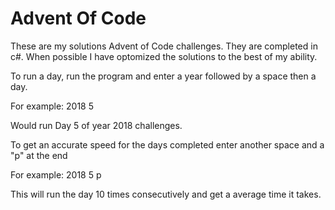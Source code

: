 # Advent Of Code

These are my solutions Advent of Code challenges. They are completed in c#. When possible I have optomized the solutions to the best of my ability.

To run a day, run the program and enter a year followed by a space then a day.

For example:
2018 5

Would run Day 5 of year 2018 challenges.

To get an accurate speed for the days completed enter another space and a "p" at the end

For example:
2018 5 p

This will run the day 10 times consecutively and get a average time it takes.
